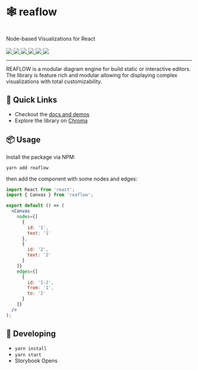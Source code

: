 <p align="center">
  <h1>🕸 reaflow</h1>
  <br />
  Node-based Visualizations for React
  <br /><br />
  <a href="https://github.com/reaviz/reaflow/workflows/build/">
    <img src="https://github.com/reaviz/reaflow/workflows/build/badge.svg?branch=master" />
  </a>
  <a href="https://npm.im/reaflow">
    <img src="https://img.shields.io/npm/v/reaflow.svg" />
  </a>
  <a href="https://npm.im/reaflow">
    <img src="https://badgen.net/npm/dw/reaflow" />
  </a>
  <a href="https://github.com/reaviz/reaflow/blob/master/LICENSE">
    <img src="https://badgen.now.sh/badge/license/apache2" />
  </a>
  <a href="https://bundlephobia.com/result?p=reaflow">
    <img src="https://badgen.net/bundlephobia/minzip/reaflow">
  </a>
  <a href="https://discord.gg/tt8wGExq35">
    <img src="https://img.shields.io/discord/773948315037073409?label=discord">
  </a>
</p>

---

REAFLOW is a modular diagram engine for build static or interactive editors.
The library is feature rich and modular allowing for displaying complex visualizations
with total customizability.

## 🚀 Quick Links
- Checkout the [docs and demos](https://reaflow.dev)
- Explore the library on [Chroma](https://www.chromatic.com/library?appId=5f99ba42fe88ac0022fd1147)

## 📦 Usage
Install the package via NPM:

```
yarn add reaflow
```

then add the component with some nodes and edges:

```jsx
import React from 'react';
import { Canvas } from 'reaflow';

export default () => (
  <Canvas
    nodes={[
      {
        id: '1',
        text: '1'
      },
      {
        id: '2',
        text: '2'
      }
    ]}
    edges={[
      {
        id: '1-2',
        from: '1',
        to: '2'
      }
    ]}
  />
);
```

## 🔭 Developing

- `yarn install`
- `yarn start`
- Storybook Opens

